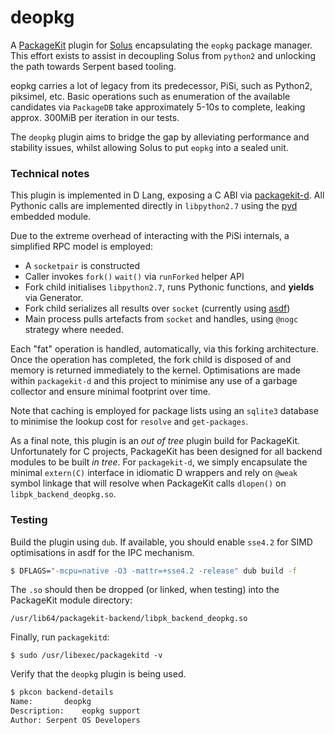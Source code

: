 # deopkg

A [PackageKit](https://github.com/PackageKit/PackageKit) plugin for [Solus](https://getsol.us)
encapsulating the `eopkg` package manager. This effort exists to assist in decoupling Solus from
`python2` and unlocking the path towards Serpent based tooling.

eopkg carries a lot of legacy from its predecessor, PiSi, such as Python2, piksimel, etc. Basic
operations such as enumeration of the available candidates via `PackageDB` take approximately
5-10s to complete, leaking approx. 300MiB per iteration in our tests.

The `deopkg` plugin aims to bridge the gap by alleviating performance and stability issues, whilst
allowing Solus to put `eopkg` into a sealed unit.

### Technical notes

This plugin is implemented in D Lang, exposing a C ABI via [packagekit-d](https://github.com/packagekit-d).
All Pythonic calls are implemented directly in `libpython2.7` using the [pyd](https://github.com/ariovistus/pyd) embedded module.

Due to the extreme overhead of interacting with the PiSi internals, a simplified RPC model is employed:

 - A `socketpair` is constructed
 - Caller invokes `fork()` `wait()` via `runForked` helper API
 - Fork child initialises `libpython2.7`, runs Pythonic functions, and **yields** via Generator.
 - Fork child serializes all results over `socket` (currently using [asdf](http://asdf.libmir.org/))
 - Main process pulls artefacts from `socket` and handles, using `@nogc` strategy where needed.

Each "fat" operation is handled, automatically, via this forking architecture. Once the operation has completed,
the fork child is disposed of and memory is returned immediately to the kernel. Optimisations are made within `packagekit-d`
and this project to minimise any use of a garbage collector and ensure minimal footprint over time.

Note that caching is employed for package lists using an `sqlite3` database to minimise the lookup cost for `resolve` and `get-packages`.

As a final note, this plugin is an *out of tree* plugin build for PackageKit. Unfortunately for C projects, PackageKit has been designed for
all backend modules to be built *in tree*. For `packagekit-d`, we simply encapsulate the minimal `extern(C)` interface in idiomatic D wrappers
and rely on `@weak` symbol linkage that will resolve when PackageKit calls `dlopen()` on `libpk_backend_deopkg.so`.

### Testing

Build the plugin using `dub`. If available, you should enable `sse4.2` for SIMD optimisations in asdf for the IPC mechanism.

```bash
$ DFLAGS="-mcpu=native -O3 -mattr=+sse4.2 -release" dub build -f
```

The `.so` should then be dropped (or linked, when testing) into the PackageKit module directory:

    /usr/lib64/packagekit-backend/libpk_backend_deopkg.so
    
Finally, run `packagekitd`:

    $ sudo /usr/libexec/packagekitd -v

Verify that the `deopkg` plugin is being used.

```bash
$ pkcon backend-details                                                      ─╯
Name:		deopkg
Description:	eopkg support
Author:	Serpent OS Developers
```
